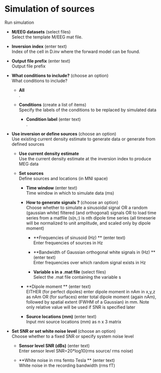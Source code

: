 # Simulation of sources  
Run simulation

* **M/EEG datasets** (select files)  
Select the template M/EEG mat file.

* **Inversion index** (enter text)  
Index of the cell in D.inv where the forward model can be found.

* **Output file prefix** (enter text)  
Output file prefix

* **What conditions to include?** (choose an option)  
What conditions to include?

    * **All**   
    .

    * **Conditions** (create a list of items)  
    Specify the labels of the conditions to be replaced by simulated data

        * **Condition label** (enter text)  
        .

* **Use inversion or define sources** (choose an option)  
Use existing current density estimate to generate data or generate from defined sources

    * **Use current density estimate**   
    Use the current density estimate at the inversion index to produce MEG data

    * **Set sources**   
    Define sources and locations (in MNI space)

        * **Time window** (enter text)  
        Time window in which to simulate data (ms)

        * **How to generate signals ?** (choose an option)  
        Choose whether to simulate a sinusoidal signal OR a random (gaussian white) filtered (and orthogonal) signals OR to load time series from a matfile (s(n,:) is nth dipole time series (all timeserie will be normalized to unit amplitude, and scaled only by dipole moment)

            * **Frequencies of sinusoid (Hz) ** (enter text)  
            Enter frequencies of sources in Hz

            * **Bandwidth of Gaussian orthogonal white signals in (Hz) ** (enter text)  
            Enter frequencies over which random signal exists in Hz

            * **Variable s in a .mat file** (select files)  
            Select the .mat file containing the variable s

        * **Dipole moment  ** (enter text)  
         EITHER (for perfect dipoles) enter dipole moment in nAm in x,y,z as nAm OR (for surfaces) enter total dipole moment (again nAm), followed by spatial extent (FWHM of a Gaussian) in mm. Note only relative value will be used if SNR is specified later

        * **Source locations (mm)** (enter text)  
        Input mni source locations (mm) as n x 3 matrix

* **Set SNR or set white noise level** (choose an option)  
Choose whether to a fixed SNR or specify system noise level

    * **Sensor level SNR (dBs)** (enter text)  
    Enter sensor level SNR=20*log10(rms source/ rms noise)

    * **White noise in rms femto Tesla ** (enter text)  
    White noise in the recording bandwidth (rms fT)
